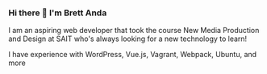### Hi there 👋 I'm Brett Anda

I am an aspiring web developer that took the course New Media Production and Design at SAIT who's always looking for a new technology to learn! 

I have experience with WordPress, Vue.js, Vagrant, Webpack, Ubuntu, and more
<!--
**Brettanda/Brettanda** is a ✨ _special_ ✨ repository because its `README.md` (this file) appears on your GitHub profile.

Here are some ideas to get you started:

- 🔭 I’m currently working on ...
- 🌱 I’m currently learning ...
- 👯 I’m looking to collaborate on ...
- 🤔 I’m looking for help with ...
- 💬 Ask me about ...
- 📫 How to reach me: ...
- 😄 Pronouns: ...
- ⚡ Fun fact: ...
-->
